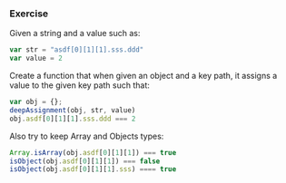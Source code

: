 ### Exercise

Given a string and a value such as:

```js
var str = "asdf[0][1][1].sss.ddd"
var value = 2
```

Create a function that when given an object and a key path, it assigns a value to the given key path such that:

```js
var obj = {};
deepAssignment(obj, str, value)
obj.asdf[0][1][1].sss.ddd === 2
```

Also try to keep Array and Objects types:

```js
Array.isArray(obj.asdf[0][1][1]) === true
isObject(obj.asdf[0][1][1]) === false
isObject(obj.asdf[0][1][1].sss) ==== true
```

